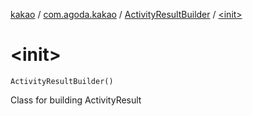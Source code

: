 [kakao](../../index.md) / [com.agoda.kakao](../index.md) / [ActivityResultBuilder](index.md) / [&lt;init&gt;](./-init-.md)

# &lt;init&gt;

`ActivityResultBuilder()`

Class for building ActivityResult

